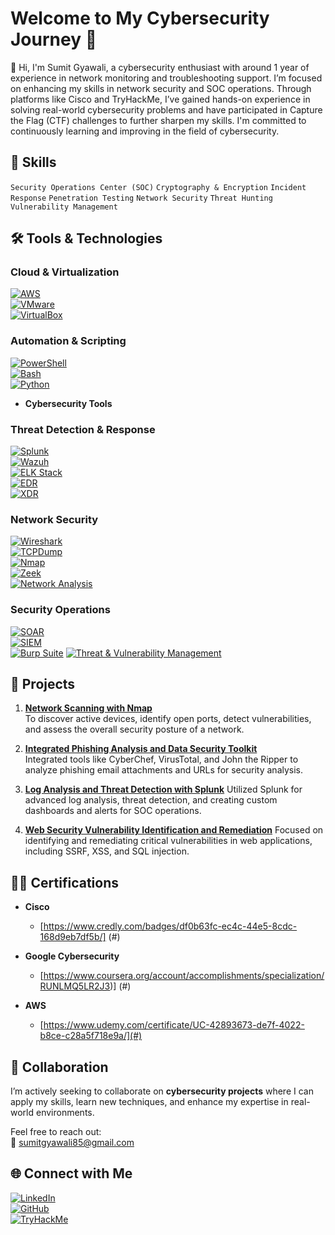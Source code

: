 # Welcome to My Cybersecurity Journey 🚀

👋 Hi, 
I'm Sumit Gyawali, a cybersecurity enthusiast with around 1 year of experience in network monitoring and troubleshooting support. I’m focused on enhancing my skills in network security and SOC operations. Through platforms like Cisco and TryHackMe, I’ve gained hands-on experience in solving real-world cybersecurity problems and have participated in Capture the Flag (CTF) challenges to further sharpen my skills. I'm committed to continuously learning and improving in the field of cybersecurity.

## 🚀 Skills

```Security Operations Center (SOC)``` ``` Cryptography & Encryption ``` ```Incident Response```
```Penetration Testing``` ```Network Security``` ```Threat Hunting``` ```Vulnerability Management```

## 🛠️ Tools & Technologies

### Cloud & Virtualization
[![AWS](https://img.shields.io/badge/AWS-0078D7?style=flat&logo=amazon-aws&logoColor=white)](https://aws.amazon.com/)  
[![VMware](https://img.shields.io/badge/VMware-607078?style=flat&logo=vmware&logoColor=white)](https://www.vmware.com/)  
[![VirtualBox](https://img.shields.io/badge/VirtualBox-183A61?style=flat&logo=virtualbox&logoColor=white)](https://www.virtualbox.org/)

### Automation & Scripting
[![PowerShell](https://img.shields.io/badge/PowerShell-5391FE?style=flat&logo=powershell&logoColor=white)](https://learn.microsoft.com/en-us/powershell/)  
[![Bash](https://img.shields.io/badge/Bash-4EAA25?style=flat&logo=gnu-bash&logoColor=white)](https://www.gnu.org/software/bash/)  
[![Python](https://img.shields.io/badge/Python-3776AB?style=flat&logo=python&logoColor=white)](https://www.python.org/)

- **Cybersecurity Tools**
 
### Threat Detection & Response
[![Splunk](https://img.shields.io/badge/Splunk-000000?style=flat&logo=splunk&logoColor=white)](https://www.splunk.com/)  
[![Wazuh](https://img.shields.io/badge/Wazuh-7046A5?style=flat&logo=wazuh&logoColor=white)](https://wazuh.com/)  
[![ELK Stack](https://img.shields.io/badge/ELK_Stack-005571?style=flat&logo=elastic&logoColor=white)](https://www.elastic.co/elk-stack)  
[![EDR](https://img.shields.io/badge/EDR-FF4F00?style=flat)](https://example.com/)  
[![XDR](https://img.shields.io/badge/XDR-F54291?style=flat)](https://example.com/)

### Network Security
[![Wireshark](https://img.shields.io/badge/Wireshark-1679A7?style=flat&logo=wireshark&logoColor=white)](https://www.wireshark.org/)  
[![TCPDump](https://img.shields.io/badge/TCPDump-4D4D4D?style=flat)](https://www.tcpdump.org/)  
[![Nmap](https://img.shields.io/badge/Nmap-589636?style=flat&logo=nmap&logoColor=white)](https://nmap.org/)  
[![Zeek](https://img.shields.io/badge/Zeek-005489?style=flat)](https://zeek.org/)  
[![Network Analysis](https://img.shields.io/badge/Network_Analysis-FFC107?style=flat)](https://example.com/)

### Security Operations
[![SOAR](https://img.shields.io/badge/SOAR-FF5733?style=flat)](https://example.com/)  
[![SIEM](https://img.shields.io/badge/SIEM-7F00FF?style=flat)](https://example.com/)  
[![Burp Suite](https://img.shields.io/badge/Burp%20Suite-7E4B3C?style=flat)](https://portswigger.net/burp)
[![Threat & Vulnerability Management](https://img.shields.io/badge/Threat_&_Vulnerability_Management-1ABC9C?style=flat)](https://example.com/)


## 💼 Projects

1. **[Network Scanning with Nmap](https://github.com/sumit48/Network-Scanning-with-Nmap)**  
     To discover active devices, identify open ports, detect vulnerabilities, and assess the overall security posture of a network.
   
2. **[Integrated Phishing Analysis and Data Security Toolkit](https://github.com/sumit48/Integrated-Phishing-Analysis-and-Data-Security-Toolkit)**  
      Integrated tools like CyberChef, VirusTotal, and John the Ripper to analyze phishing email attachments and URLs for security analysis.

3. **[Log Analysis and Threat Detection with Splunk](https://github.com/sumit48/Log-Analysis-and-Threat-Detection-with-Splunk)**
       Utilized Splunk for advanced log analysis, threat detection, and creating custom dashboards and alerts for SOC operations.
   
4. **[Web Security Vulnerability Identification and Remediation](https://github.com/sumit48/Web-Security-Vulnerability-Identification-and-Remediation)**
     Focused on identifying and remediating critical vulnerabilities in web applications, including SSRF, XSS, and SQL injection.

## 📜🏅 Certifications

- **Cisco**  
  - [https://www.credly.com/badges/df0b63fc-ec4c-44e5-8cdc-168d9eb7df5b/] (#)
    
- **Google Cybersecurity**  
  - [https://www.coursera.org/account/accomplishments/specialization/RUNLMQ5LR2J3)] (#)
    
- **AWS**  
  - [https://www.udemy.com/certificate/UC-42893673-de7f-4022-b8ce-c28a5f718e9a/](#)

## 🤝 Collaboration

I’m actively seeking to collaborate on **cybersecurity projects** where I can apply my skills, learn new techniques, and enhance my expertise in real-world environments.

Feel free to reach out:  
📧 [sumitgyawali85@gmail.com](mailto:sumitgyawali85@gmail.com)

## 🌐 Connect with Me

[![LinkedIn](https://img.shields.io/badge/LinkedIn-0077B5?style=flat&logo=linkedin&logoColor=white)](https://www.linkedin.com/in/sumit-gyawali/)  
[![GitHub](https://img.shields.io/badge/GitHub-181717?style=flat&logo=github&logoColor=white)](https://github.com/sumit48)  
[![TryHackMe](https://img.shields.io/badge/TryHackMe-Black?style=flat&logo=tryhackme&logoColor=white)](https://https://tryhackme.com/r/p/sumitgyawali85)
